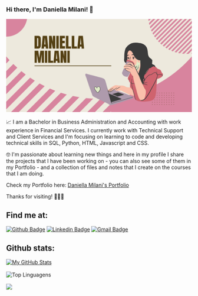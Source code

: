 ### Hi there, I'm Daniella Milani! 👋  

![Banner](https://github.com/danimilani/danimilani/blob/main/bannerdani.png)
 
📈  I am a Bachelor in Business Administration and Accounting with work experience in Financial Services. I currently work with Technical Support and Client Services and I'm focusing on learning to code and developing technical skills in SQL, Python, HTML, Javascript and CSS.

🤓  I'm passionate about learning new things and here in my profile I share the projects that I have been working on - you can also see some of them in my Portfolio - and a collection of files and notes that I create on the courses that I am doing.

Check my Portfolio here: [Daniella Milani's Portfolio](https://danimilani.github.io/)

Thanks for visiting! 👩🏼‍💻
 
## Find me at:
[![Github Badge](https://img.shields.io/badge/-Github-000?style=flat-square&logo=Github&logoColor=white&link=https://github.com/danimilani)](https://github.com/danimilani)
[![Linkedin Badge](https://img.shields.io/badge/-LinkedIn-blue?style=flat-square&logo=Linkedin&logoColor=white&link=https://www.linkedin.com/in/daniella-milani/)](https://www.linkedin.com/in/daniella-milani/)
[![Gmail Badge](https://img.shields.io/badge/-Gmail-c14438?style=flat-square&logo=Gmail&logoColor=white&link=mailto:mp.danii@gmail.com)](mailto:daniellapmilani@gmail.com)
 



## Github stats:

[![My GitHub Stats](https://github-readme-stats.vercel.app/api?username=danimilani&count_private=true&theme=default&showicons=true&hide=prs)]()
<br>
<br>
![Top Linguagens](https://github-readme-stats.vercel.app/api/top-langs/?username=danimilani&layout=compact)

<img align="center" src="https://github.com/saadeghi/saadeghi/blob/master/dino.gif" />
<br>
<br>

